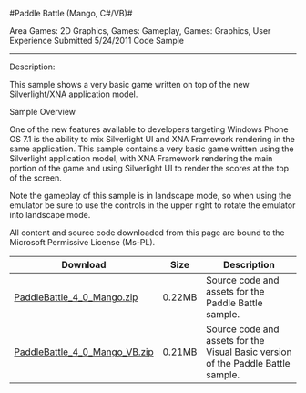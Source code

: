 
#Paddle Battle (Mango, C#/VB)#

Area
Games: 2D Graphics, Games: Gameplay, Games: Graphics, User Experience
Submitted
5/24/2011
Code Sample

---

Description:

This sample shows a very basic game written on top of the new Silverlight/XNA application model.

Sample Overview

One of the new features available to developers targeting Windows Phone OS 7.1 is the ability to mix Silverlight UI and XNA Framework rendering in the same application. This sample contains a very basic game written using the Silverlight application model, with XNA Framework rendering the main portion of the game and using Silverlight UI to render the scores at the top of the screen.

Note the gameplay of this sample is in landscape mode, so when using the emulator be sure to use the controls in the upper right to rotate the emulator into landscape mode.

All content and source code downloaded from this page are bound to the Microsoft Permissive License (Ms-PL).

Download | Size | Description
---|---|---|
[PaddleBattle_4_0_Mango.zip](https://github.com/DDReaper/XNAGameStudio/blob/master/Samples/PaddleBattle_4_0_Mango.zip?raw=true) | 0.22MB | Source code and assets for the Paddle Battle sample.
[PaddleBattle_4_0_Mango_VB.zip](https://github.com/DDReaper/XNAGameStudio/blob/master/Samples/PaddleBattle_4_0_Mango_VB.zip?raw=true) | 0.21MB | Source code and assets for the Visual Basic version of the Paddle Battle sample.